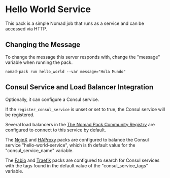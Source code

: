 # Hello World Service

This pack is a simple Nomad job that runs as a service and can be accessed via HTTP.

## Changing the Message

To change the message this server responds with, change the "message" variable when running the pack.

```
nomad-pack run hello_world --var message="Hola Mundo"
```

## Consul Service and Load Balancer Integration

Optionally, it can configure a Consul service.

If the `register_consul_service` is unset or set to true, the Consul service will be registered.

Several load balancers in the [The Nomad Pack Community Registry](../README.md) are configured to connect to this service by default.

The [NginX](../nginx/README.md) and [HAProxy](../haproxy/README.md) packs are configured to balance the Consul service "hello-world-service", which is th default value for the "consul_service_name" variable.

The [Fabio](../fabio/README.md) and [Traefik](../traefik/README.md) packs are configured to search for Consul services with the tags found in the default value of the "consul_service_tags" variable.
